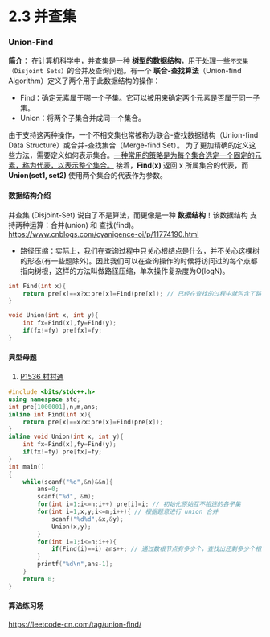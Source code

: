 # 2.3 并查集

### Union-Find

**简介**：
在计算机科学中，并查集是一种 **树型的数据结构**，用于处理一些`不交集（Disjoint Sets）`的合并及查询问题。有一个 **联合-查找算法**（Union-find Algorithm）定义了两个用于此数据结构的操作：
- Find：确定元素属于哪一个子集。它可以被用来确定两个元素是否属于同一子集。
- Union：将两个子集合并成同一个集合。

由于支持这两种操作，一个不相交集也常被称为联合-查找数据结构（Union-find Data Structure）或合并-查找集合（Merge-find Set）。
为了更加精确的定义这些方法，需要定义如何表示集合。<u>一种常用的策略是为每个集合选定一个固定的元素，称为代表，以表示整个集合。</u> 接着，**Find(x)** 返回 x 所属集合的代表，而 **Union(set1, set2)** 使用两个集合的代表作为参数。

#### 数据结构介绍
并查集 (Disjoint-Set) 说白了不是算法，而更像是一种 **数据结构**！该数据结构 支持两种运算：合并(union) 和 查找(find)。
https://www.cnblogs.com/cyanigence-oi/p/11774190.html

* 路径压缩：实际上，我们在查询过程中只关心根结点是什么，并不关心这棵树的形态(有一些题除外)。因此我们可以在查询操作的时候将访问过的每个点都指向树根，这样的方法叫做路径压缩，单次操作复杂度为O(logN)。

```cpp
int Find(int x){
    return pre[x]==x?x:pre[x]=Find(pre[x]); // 已经在查找的过程中就包含了路径压缩
}

void Union(int x, int y){
    int fx=Find(x),fy=Find(y);
    if(fx!=fy) pre[fx]=fy;
}
```

#### 典型母题
1. [P1536 村村通](https://www.luogu.org/problem/P1536)
```cpp
#include <bits/stdc++.h>
using namespace std;
int pre[1000001],n,m,ans;
inline int Find(int x){
    return pre[x]==x?x:pre[x]=Find(pre[x]);
}
inline void Union(int x, int y){
    int fx=Find(x),fy=Find(y);
    if(fx!=fy) pre[fx]=fy;
}
int main()
{
    while(scanf("%d",&n)&&n){
        ans=0;
        scanf("%d", &m);
        for(int i=1;i<=n;i++) pre[i]=i; // 初始化原始互不相连的各子集
        for(int i=1,x,y;i<=m;i++){ // 根据题意进行 union 合并
            scanf("%d%d",&x,&y);
            Union(x,y);
        }
        for(int i=1;i<=n;i++){
            if(Find(i)==i) ans++; // 通过数根节点有多少个，查找出还剩多少个相互离散的子集
        }
        printf("%d\n",ans-1);
    }
    return 0;
}
```

#### 算法练习场
https://leetcode-cn.com/tag/union-find/